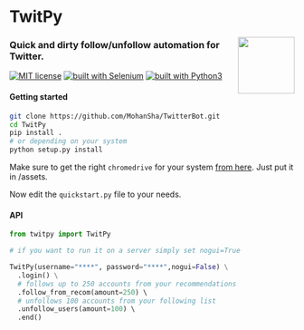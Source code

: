 # TwitPy
<img src="http://theinspirationroom.com/daily/design/2012/6/new_twitter_logo.jpg" align="right" width=100>

### Quick and dirty follow/unfollow automation for Twitter.

[![MIT license](https://img.shields.io/badge/license-MIT-blue.svg)](https://github.com/MohanSha/TwitterBot/blob/master/LICENSE)
[![built with Selenium](https://img.shields.io/badge/built%20with-Selenium-red.svg)](https://github.com/SeleniumHQ/selenium)
[![built with Python3](https://img.shields.io/badge/built%20with-Python3-green.svg)](https://www.python.org/)

#### Getting started
```bash
git clone https://github.com/MohanSha/TwitterBot.git
cd TwitPy
pip install .
# or depending on your system
python setup.py install
```

Make sure to get the right `chromedrive` for your system [from here](https://sites.google.com/a/chromium.org/chromedriver/downloads). Just put it in /assets.

Now edit the `quickstart.py` file to your needs.

#### API
```python
from twitpy import TwitPy

# if you want to run it on a server simply set nogui=True

TwitPy(username="****", password="****",nogui=False) \
  .login() \
  # follows up to 250 accounts from your recommendations
  .follow_from_recom(amount=250) \ 
  # unfollows 100 accounts from your following list
  .unfollow_users(amount=100) \ 
  .end()
```
